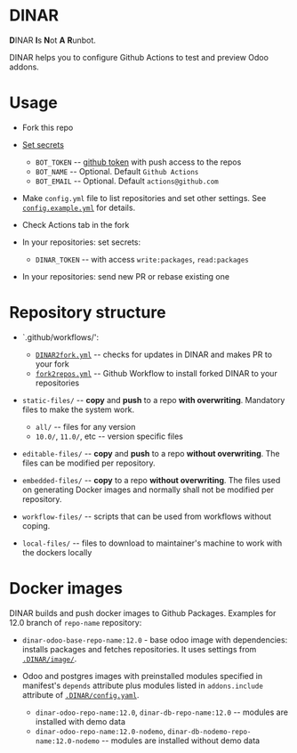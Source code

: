 # DINAR

**D**INAR **I**s **N**ot **A** **R**unbot.

DINAR helps you to configure Github Actions to test and preview Odoo addons.

# Usage

- Fork this repo
- [Set secrets](https://help.github.com/en/actions/automating-your-workflow-with-github-actions/creating-and-using-encrypted-secrets#creating-encrypted-secrets)

  - `BOT_TOKEN` -- [github token](https://help.github.com/en/github/authenticating-to-github/creating-a-personal-access-token-for-the-command-line) with push access to the repos
  - `BOT_NAME` -- Optional. Default `Github Actions`
  - `BOT_EMAIL` -- Optional. Default `actions@github.com`

- Make `config.yml` file to list repositories and set other settings. See [`config.example.yml`](config.example.yml) for details.
- Check Actions tab in the fork
- In your repositories: set secrets:

  - `DINAR_TOKEN` -- with access `write:packages`, `read:packages`

- In your repositories: send new PR or rebase existing one

# Repository structure

- `.github/workflows/':

  - [`DINAR2fork.yml`](.github/workflows/DINAR2fork.yml) -- checks for updates in DINAR and makes PR to your fork
  - [`fork2repos.yml`](.github/workflows/fork2repos.yml) -- Github Workflow to install forked DINAR to your repositories

- `static-files/` -- **copy** and **push** to a repo **with overwriting**. Mandatory files to make the system work.

  - `all/` -- files for any version
  - `10.0/`, `11.0/`, etc -- version specific files

- `editable-files/` -- **copy** and **push** to a repo **without overwriting**. The files can be modified per repository.
- `embedded-files/` -- **copy** to a repo **without overwriting**. The files used on generating Docker images and normally shall not be modified per repository.
- `workflow-files/` -- scripts that can be used from workflows without coping.
- `local-files/` -- files to download to maintainer's machine to work with the dockers locally

# Docker images

DINAR builds and push docker images to Github Packages. Examples for 12.0 branch of `repo-name` repository:

- `dinar-odoo-base-repo-name:12.0` - base odoo image with dependencies: installs packages and fetches repositories. It uses settings from [`.DINAR/image/`](editable-files/.DINAR/image/dependencies/).
- Odoo and postgres images with preinstalled modules specified in manifest's `depends` attribute plus modules listed in `addons.include` attribute of [`.DINAR/config.yaml`](editable-files/.DINAR/config.yaml).

  - `dinar-odoo-repo-name:12.0`, `dinar-db-repo-name:12.0` -- modules are installed with demo data
  - `dinar-odoo-repo-name:12.0-nodemo`, `dinar-db-nodemo-repo-name:12.0-nodemo` -- modules are installed without demo data
